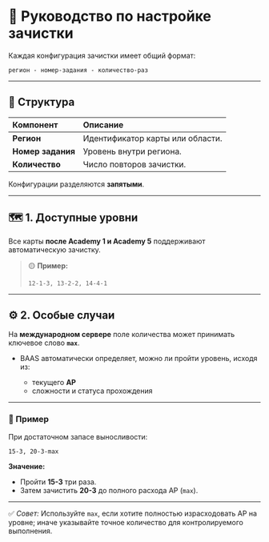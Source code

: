 
# 🧹 Руководство по настройке зачистки

Каждая конфигурация зачистки имеет общий формат:

```
регион - номер-задания - количество-раз
```

---

## 🧩 Структура

| Компонент         | Описание                         |
| :---------------- | :------------------------------- |
| **Регион**        | Идентификатор карты или области. |
| **Номер задания** | Уровень внутри региона.          |
| **Количество**    | Число повторов зачистки.         |

Конфигурации разделяются **запятыми**.

---

## 🗺️ 1. Доступные уровни

Все карты **после Academy 1 и Academy 5** поддерживают автоматическую зачистку.

> 🟡 **Пример:**
>
> ```
> 12-1-3, 13-2-2, 14-4-1
> ```

---

## ⚙️ 2. Особые случаи

На **международном сервере** поле количества может принимать ключевое слово **`max`**.

* BAAS автоматически определяет, можно ли пройти уровень,
  исходя из:

    * текущего **AP**
    * сложности и статуса прохождения

---

### 🧮 Пример

При достаточном запасе выносливости:

```
15-3, 20-3-max
```

**Значение:**

* Пройти **15-3** три раза.
* Затем зачистить **20-3** до полного расхода AP (`max`).

---

✅ *Совет:* Используйте `max`, если хотите полностью израсходовать AP на уровне; иначе указывайте точное количество для контролируемого выполнения.
